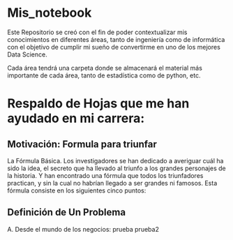# Mis_notebook
Este Repositorio se creó con el fin de poder contextualizar mis conocimientos en
diferentes áreas, tanto de ingeniería como de informática con el objetivo de
cumplir mi sueño de convertirme en uno de los mejores Data Science.

Cada área tendrá una carpeta donde se almacenará el material más importante
de cada área, tanto de estadística como de python, etc.

# Respaldo de Hojas que me han ayudado en mi carrera:

## Motivación: Formula para triunfar

La Fórmula Básica. Los investigadores se han dedicado a averiguar cuál ha sido la idea,
el secreto que ha llevado al triunfo a los grandes personajes de la historia.
Y han encontrado una fórmula que todos los triunfadores practican, y sin la cual
no habrían llegado a ser grandes ni famosos. Esta fórmula consiste en los siguientes
cinco puntos:

## Definición de Un Problema

A. Desde el mundo de los negocios:
prueba
prueba2
